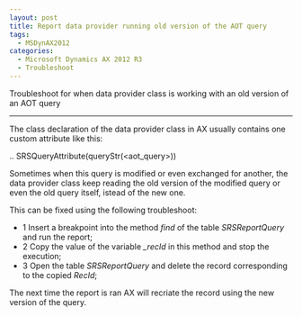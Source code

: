 ```yaml
---
layout: post
title: Report data provider running old version of the AOT query
tags:
  - MSDynAX2012  
categories:
  - Microsoft Dynamics AX 2012 R3  
  - Troubleshoot
---
```


Troubleshoot for when data provider class is working with an old version of an AOT query

---

The class declaration of the data provider class in AX usually contains one custom attribute like this:

.. SRSQueryAttribute(queryStr(<aot_query>))

Sometimes when this query is modified or even exchanged for another, the data provider class keep reading the old version of the modified query or even the old query itself, istead of the new one.

This can be fixed using the following troubleshoot:
- 1 Insert a breakpoint into the method *find* of the table *SRSReportQuery* and run the report;
- 2 Copy the value of the variable *_recId* in this method and stop the execution;
- 3 Open the table *SRSReportQuery* and delete the record corresponding to the copied *RecId*;

The next time the report is ran AX will recriate the record using the new version of the query.


